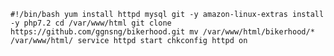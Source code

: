 `#!/bin/bash
yum install httpd mysql git -y
amazon-linux-extras install -y php7.2
cd /var/www/html
git clone https://github.com/ggnsng/bikerhood.git
mv /var/www/html/bikerhood/*  /var/www/html/
service httpd start
chkconfig httpd on`
